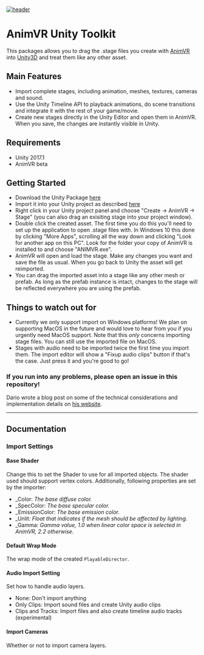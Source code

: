 [![header](https://github.com/nvrmind/AnimVRUnityToolkit/raw/master/img/citypicture.PNG)](https://vimeo.com/238229098)

# AnimVR Unity Toolkit
This packages allows you to drag the .stage files you create with [AnimVR](https://nvrmind.io/#animvr) into [Unity3D](https://unity3d.com) and treat them like any other asset.

## Main Features

- Import complete stages, including animation, meshes, textures, cameras and sound.
- Use the Unity Timeline API to playback animations, do scene transitions and integrate it with the rest of your game/movie.
- Create new stages directly in the Unity Editor and open them in AnimVR. When you save, the changes are instantly visible in Unity.

## Requirements
- Unity 2017.1
- AnimVR beta

## Getting Started

- Download the Unity Package [here](https://github.com/nvrmind/AnimVRUnityToolkit/releases/download/v8.11.1_beta/AnimVR.Unity.Toolkit.unitypackage)
- Import it into your Unity project as described [here](https://docs.unity3d.com/Manual/AssetPackages.html)
- Right click in your Unity project panel and choose "Create -> AnimVR -> Stage" (you can also drag an exisiting stage into your project window).
- Double click the created asset. The first time you do this you'll need to set up the application to open .stage files with. In Windows 10 this done by clicking "More Apps", scrolling all the way down and clicking "Look for another app on this PC". Look for the folder your copy of AnimVR is installed to and choose "ANIMVR.exe".
- AnimVR will open and load the stage. Make any changes you want and save the file as usual. When you go back to Unity the asset will get reimported.
- You can drag the imported asset into a stage like any other mesh or prefab. As long as the prefab instance is intact, changes to the stage will be reflected everywhere you are using the prefab.

## Things to watch out for
- Currently we only support import on Windows platforms! We plan on supporting MacOS in the future and would love to hear from you if you urgently need MacOS support. Note that this *only* concerns importing stage files. You can still use the imported file on MacOS.
- Stages with audio need to be imported twice the first time you import them. The import editor will show a "Fixup audio clips" button if that's the case. Just press it and you're good to go!

### If you run into any problems, please open an issue in this repository!

Dario wrote a blog post on some of the technical considerations and implementation details on [his website](https://darioseyb.com/post/unity-importer/).

____
## Documentation
### Import Settings
#### Base Shader

Change this to set the Shader to use for all imported objects. The shader used should support vertex colors. Additionally, following properties are set by the importer: 
 - \_Color:         _The base diffuse color._
 - \_SpecColor:     _The base specular color._
 - \_EmissionColor: _The base emission color._
 - \_Unlit:         _Float that indicates if the mesh should be affected by lighting._
 - \_Gamma:         _Gamma value, 1.0 when linear color space is selected in AnimVR, 2.2 otherwise._
 
 #### Default Wrap Mode
 
 The wrap mode of the created `PlayableDirector`.
 
 #### Audio Import Setting
 
 Set how to handle audio layers.
 
 - None: Don't import anything
 - Only Clips: Import sound files and create Unity audio clips
 - Clips and Tracks: Import files and also create timeline audio tracks (experimental)
 
 #### Import Cameras
 
 Whether or not to import camera layers.

